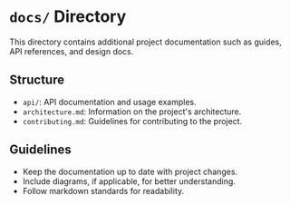 # `docs/` Directory

This directory contains additional project documentation such as guides, API references, and design docs.

## Structure

- `api/`: API documentation and usage examples.
- `architecture.md`: Information on the project's architecture.
- `contributing.md`: Guidelines for contributing to the project.

## Guidelines

- Keep the documentation up to date with project changes.
- Include diagrams, if applicable, for better understanding.
- Follow markdown standards for readability.
